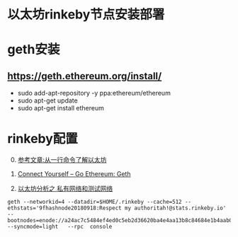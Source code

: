 
# 以太坊rinkeby节点安装部署


# geth安装

##  https://geth.ethereum.org/install/
- sudo add-apt-repository -y ppa:ethereum/ethereum
- sudo apt-get update
- sudo apt-get install ethereum

# rinkeby配置

0. [参考文章:从一行命令了解以太坊](https://segmentfault.com/a/1190000013385767)

1. [Connect Yourself – Go Ethereum: Geth](https://www.rinkeby.io/#geth)

2. [以太坊分析之 私有网络和测试网络](http://www.q-demos.com/blog/68bb64e69d392a5a1d05334763547753/)


```shell
geth --networkid=4 --datadir=$HOME/.rinkeby --cache=512 --ethstats='9fhashnode20180918:Respect my authoritah!@stats.rinkeby.io' --bootnodes=enode://a24ac7c5484ef4ed0c5eb2d36620ba4e4aa13b8c84684e1b4aab0cebea2ae45cb4d375b77eab56516d34bfbd3c1a833fc51296ff084b770b94fb9028c4d25ccf@52.169.42.101:30303   --syncmode=light   --rpc  console
```

